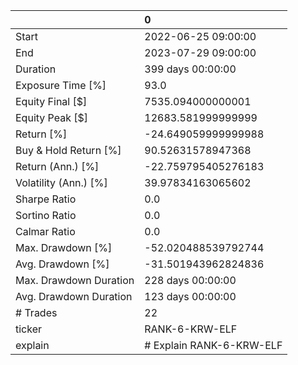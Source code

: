 |                        | 0                        |
|:-----------------------|:-------------------------|
| Start                  | 2022-06-25 09:00:00      |
| End                    | 2023-07-29 09:00:00      |
| Duration               | 399 days 00:00:00        |
| Exposure Time [%]      | 93.0                     |
| Equity Final [$]       | 7535.094000000001        |
| Equity Peak [$]        | 12683.581999999999       |
| Return [%]             | -24.649059999999988      |
| Buy & Hold Return [%]  | 90.52631578947368        |
| Return (Ann.) [%]      | -22.759795405276183      |
| Volatility (Ann.) [%]  | 39.97834163065602        |
| Sharpe Ratio           | 0.0                      |
| Sortino Ratio          | 0.0                      |
| Calmar Ratio           | 0.0                      |
| Max. Drawdown [%]      | -52.020488539792744      |
| Avg. Drawdown [%]      | -31.501943962824836      |
| Max. Drawdown Duration | 228 days 00:00:00        |
| Avg. Drawdown Duration | 123 days 00:00:00        |
| # Trades               | 22                       |
| ticker                 | RANK-6-KRW-ELF           |
| explain                | # Explain RANK-6-KRW-ELF |